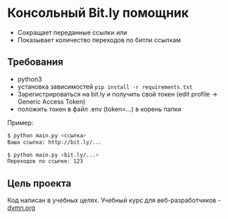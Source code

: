 # Консольный Bit.ly помощник

* Сокращает переданные ссылки
или 
* Показывает количество переходов по битли ссылкам

## Требования
  
  * python3
  * установка зависимостей
  ```pip install -r requirements.txt```
  * Зарегистрироваться на bit.ly и получить свой токен (edit profile -> Generic Access Token)
  * положить токен в файл .env (token=...) в корень папки
  
  
  Пример:
```bash
$ python main.py <ссылка>
Ваша ссылка: http://bit.ly/...

$ python main.py <bit.ly/...>
Переходов по ссылке: 123
```

## Цель проекта
Код написан в учебных целях. Учебный курс для веб-разработчиков - [dvmn.org](https://dvmn.org)
